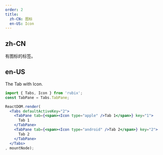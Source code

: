 ```yaml
---
order: 2
title: 
  zh-CN: 图标
  en-US: Icon
---
```


## zh-CN

有图标的标签。

## en-US

The Tab with Icon.


````jsx
import { Tabs, Icon } from 'rubix';
const TabPane = Tabs.TabPane;

ReactDOM.render(
  <Tabs defaultActiveKey="2">
    <TabPane tab={<span><Icon type="apple" />Tab 1</span>} key="1">
      Tab 1
    </TabPane>
    <TabPane tab={<span><Icon type="android" />Tab 2</span>} key="2">
      Tab 2
    </TabPane>
  </Tabs>
, mountNode);
````
